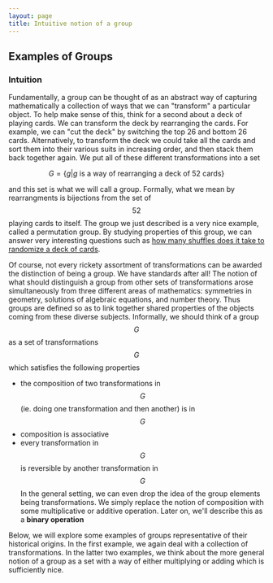 ```yaml
---
layout: page
title: Intuitive notion of a group
---
```


## Examples of Groups

### Intuition

Fundamentally, a group can be thought of as an abstract way of capturing mathematically a collection of ways that we can "transform" a particular object.  To help make sense of this, think for a second about a deck of playing cards.  We can transform the deck by rearranging the cards.  For example, we can "cut the deck" by switching the top 26 and bottom 26 cards.  Alternatively, to transform the deck we could take all the cards and sort them into their various suits in increasing order, and then stack them back together again.
We put all of these different transformations into a set

$$G = \{g| g\ \text{is a way of rearranging a deck of $52$ cards}\}$$

and this set is what we will call a group.  Formally, what we mean by rearrangments is bijections from the set of $$52$$ playing cards to itself.  The group we just described is a very nice example, called a permutation group.  By studying properties of this group, we can answer very interesting questions such as [how many shuffles does it take to randomize a deck of cards](https://www.ams.org/publicoutreach/feature-column/fcarc-shuffle).

Of course, not every rickety assortment of transformations can be awarded the distinction of being a group.  We have standards after all!  The notion of what should distinguish a group from other sets of transformations arose simultaneously from three different areas of mathematics: symmetries in geometry, solutions of algebraic equations, and number theory.  Thus groups are defined so as to link together shared properties of the objects coming from these diverse subjects.  Informally, we should think of a group $$G$$ as a set of transformations $$G$$ which satisfies the following properties
- the composition of two transformations in $$G$$ (ie. doing one transformation and then another) is in $$G$$
- composition is associative
- every transformation in $$G$$ is reversible by another transformation in $$G$$
In the general setting, we can even drop the idea of the group elements being transformations.  We simply replace the notion of composition with some multiplicative or additive operation.  Later on, we'll describe this as a **binary operation**

Below, we will explore some examples of groups representative of their historical origins.  In the first example, we again deal with a collection of transformations.  In the latter two examples, we think about the more general notion of a group as a set with a way of either multiplying or adding which is sufficiently nice.

